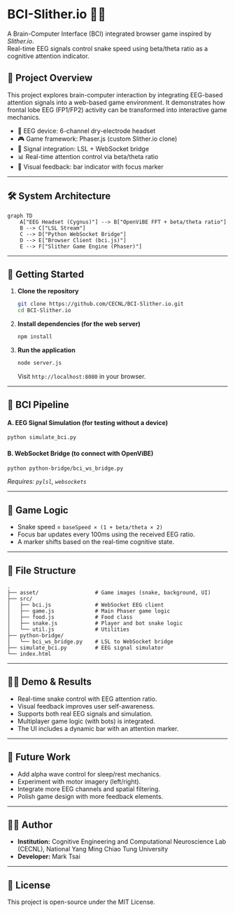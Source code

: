 # BCI-Slither.io 🧠🐍  
A Brain-Computer Interface (BCI) integrated browser game inspired by *Slither.io*.  
Real-time EEG signals control snake speed using beta/theta ratio as a cognitive attention indicator.

## 🎯 Project Overview

This project explores brain-computer interaction by integrating EEG-based attention signals into a web-based game environment. It demonstrates how frontal lobe EEG (FP1/FP2) activity can be transformed into interactive game mechanics.

- 🧠 EEG device: 6-channel dry-electrode headset
- 🎮 Game framework: Phaser.js (custom Slither.io clone)
- 🔗 Signal integration: LSL + WebSocket bridge
- 📊 Real-time attention control via beta/theta ratio
- 🎨 Visual feedback: bar indicator with focus marker

---

## 🛠️ System Architecture

```mermaid
graph TD
    A["EEG Headset (Cygnus)"] --> B["OpenViBE FFT + beta/theta ratio"]
    B --> C["LSL Stream"]
    C --> D["Python WebSocket Bridge"]
    D --> E["Browser Client (bci.js)"]
    E --> F["Slither Game Engine (Phaser)"]
```

---

## 🚀 Getting Started

1. **Clone the repository**
   ```bash
   git clone https://github.com/CECNL/BCI-Slither.io.git
   cd BCI-Slither.io
   ```

2. **Install dependencies (for the web server)**
   ```bash
   npm install
   ```

3. **Run the application**
   ```bash
   node server.js
   ```
   Visit `http://localhost:8080` in your browser.

---

## 🧪 BCI Pipeline

#### A. EEG Signal Simulation (for testing without a device)
```bash
python simulate_bci.py
```

#### B. WebSocket Bridge (to connect with OpenViBE)
```bash
python python-bridge/bci_ws_bridge.py
```
*Requires: `pylsl`, `websockets`*

---

## 🧩 Game Logic
- Snake speed = `baseSpeed × (1 + beta/theta × 2)`
- Focus bar updates every 100ms using the received EEG ratio.
- A marker shifts based on the real-time cognitive state.

---

## 📂 File Structure

```
.
├── asset/                  # Game images (snake, background, UI)
├── src/
│   ├── bci.js              # WebSocket EEG client
│   ├── game.js             # Main Phaser game logic
│   ├── food.js             # Food class
│   ├── snake.js            # Player and bot snake logic
│   └── util.js             # Utilities
├── python-bridge/
│   └── bci_ws_bridge.py    # LSL to WebSocket bridge
├── simulate_bci.py         # EEG signal simulator
└── index.html
```

---

## 👩‍🔬 Demo & Results
- Real-time snake control with EEG attention ratio.
- Visual feedback improves user self-awareness.
- Supports both real EEG signals and simulation.
- Multiplayer game logic (with bots) is integrated.
- The UI includes a dynamic bar with an attention marker.

---

## 📌 Future Work
- Add alpha wave control for sleep/rest mechanics.
- Experiment with motor imagery (left/right).
- Integrate more EEG channels and spatial filtering.
- Polish game design with more feedback elements.

---

## 🧑‍💻 Author

- **Institution:** Cognitive Engineering and Computational Neuroscience Lab (CECNL), National Yang Ming Chiao Tung University
- **Developer:** Mark Tsai

---

## 📄 License

This project is open-source under the MIT License.